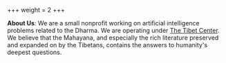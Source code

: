 +++
weight = 2
+++

__About Us__: We are a small nonprofit working on artificial intelligence problems related to the Dharma. We are operating under [The Tibet Center](https://thetibetcenter.org/). We believe that the Mahayana, and especially the rich literature preserved and expanded on by the Tibetans, contains the answers to humanity's deepest questions.
